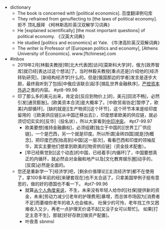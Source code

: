 - dictionary 
    - The book is concerned with [political economics]. 百度翻译例句库
    - They refrained from genuflecting to [the laws of political economy]. 拒不 顶礼膜拜 《柯林斯高阶英汉双解学习词典》
    - He [explained scientifically] [the most important questions] of political economy. 《汉英大词典》
    - He studied [politics and economics] at Yale. 《牛津高阶英汉双解词典》
    - The writer is Professor of [European politics and economy], [Athens University of Economics]. www.[ftchinese].com
- #inbox
    - 2019年2月[林毅夫教授]带[北大代表团]访问[莫斯科大学]时，俄方[政界智库]就已经[表达过这个想法]了。当时林毅夫教授[重点还是]介绍他的[经济转轨研究]，[新结构经济学]什么的。但是[俄国那边的学者]发言是逐步大胆，最终我听到了包括[中俄应该联合]起手[搞乱世界金融秩序]，[严控资本外逃](https://www.zhihu.com/question/457750369/answer/1869288200)之类的内容。 #pt8-99.98
    - 印了那么多的美元出来，肯定会[反应到物价上]的，美元[回流不畅]，必然引发[通货膨胀]。[欧美资本合流]是大概率了。[中欧贸易协定]暂停了，欧美[内部循环]，[缺的就是][生产物资][这个环节]，这个环节本来是给印度留用的（[欧美供应链][从中国迁移出去]），印度想拿欧美的供应链，就必须切切实实的[反华]（投名状），所以大家看到[中印冲突](https://www.zhihu.com/question/457850060/answer/1873555147)。 #pt7-99.97
        - 欧美要想[维持金融霸权]，必须组建[独立于中国的][世界工厂供应链]，一个是巴西，另一个就是印度。所以所谓[金砖四国]就是[伪概念]，把印度巴西[抬高到]中国[这一层次]，看看巴西和印度的领袖反华，其实主要他们想拿到欧美的[物资供应链]（资金技术配套）。
        - [早已经察觉到][这个动态]的中国，已经着手[内循环]了，中国要想真正的内循环，就必然会对金融和地产以及[文化教育娱乐圈]动手的，[反腐]必然是全面的。
    - 您还是重新学一下[经济学]吧，[剩余价值理论][主流经济学]都不在使用了，拿100多年前的经[来硬套现在]也不太合适了。只拿美国举例子挺有意思的，做的好的德国也不看一下。 #pt7-99.96
        - 就算[从个人角度来说](https://bbs.saraba1st.com/2b/thread-1999565-6-1.html)，不生，未来没有年轻人给你的[社保]提供新的资金，未来[劳动力减少][老年的护理费用]暴增，而总体市场因为[消费者不足]而萎缩你老年的收入也会缩水。
社保少的可怜，老年找工作又困难收入又少，再老一点护理天价请不起[又没子女可以帮忙]。
如果[打定主意不生]，那就[好好存款][做资产配置]。
        - 叶夜青 sbnmsl
